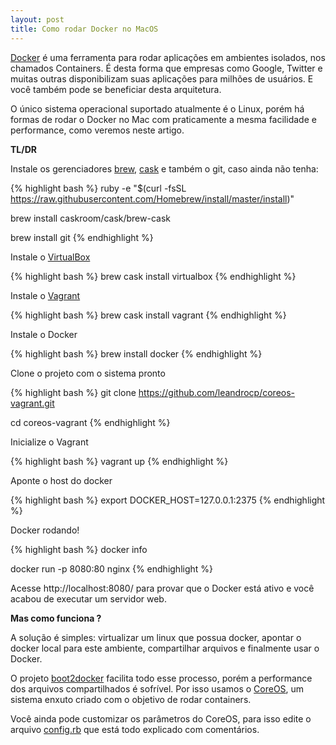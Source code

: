 ```yaml
---
layout: post
title: Como rodar Docker no MacOS
---
```


[Docker](https://www.docker.com/) é uma ferramenta para rodar aplicações em ambientes isolados, nos chamados Containers. É desta forma que empresas como Google, Twitter e muitas outras disponibilizam suas aplicações para milhões de usuários. E você também pode se beneficiar desta arquitetura.

O único sistema operacional suportado atualmente é o Linux, porém há formas de rodar o Docker no Mac com praticamente a mesma facilidade e performance, como veremos neste artigo.

**TL/DR**

Instale os gerenciadores [brew](http://brew.sh/), [cask](https://github.com/caskroom/homebrew-cask) e também o git, caso ainda não tenha:

{% highlight bash %}
ruby -e "$(curl -fsSL
https://raw.githubusercontent.com/Homebrew/install/master/install)"

brew install caskroom/cask/brew-cask

brew install git
{% endhighlight %}

Instale o [VirtualBox](https://www.virtualbox.org/)

{% highlight bash %}
brew cask install virtualbox
{% endhighlight %}

Instale o [Vagrant](https://www.vagrantup.com/)

{% highlight bash %}
brew cask install vagrant
{% endhighlight %}

Instale o Docker

{% highlight bash %}
brew install docker
{% endhighlight %}

Clone o projeto com o sistema pronto

{% highlight bash %}
git clone https://github.com/leandrocp/coreos-vagrant.git

cd coreos-vagrant
{% endhighlight %}

Inicialize o Vagrant

{% highlight bash %}
vagrant up
{% endhighlight %}

Aponte o host do docker

{% highlight bash %}
export DOCKER_HOST=127.0.0.1:2375
{% endhighlight %}

Docker rodando!

{% highlight bash %}
docker info

docker run -p 8080:80 nginx
{% endhighlight %}

Acesse http://localhost:8080/ para provar que o Docker está ativo e você acabou de executar um servidor web.

**Mas como funciona ?**

A solução é simples: virtualizar um linux que possua docker, apontar o docker local para este ambiente, compartilhar arquivos e finalmente usar o Docker.

O projeto [boot2docker](http://boot2docker.io/) facilita todo esse processo, porém a performance dos arquivos compartilhados é sofrível. Por isso usamos o [CoreOS](https://coreos.com/), um sistema enxuto criado com o objetivo de rodar containers.

Você ainda pode customizar os parâmetros do CoreOS, para isso edite o arquivo [config.rb](https://github.com/leandrocp/coreos-vagrant/blob/master/config.rb) que está todo explicado com comentários.
